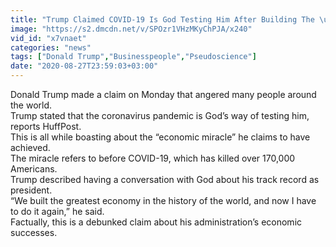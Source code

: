 ```yaml
---
title: "Trump Claimed COVID-19 Is God Testing Him After Building The \u2018Greatest Economy In History\u2019"
image: "https://s2.dmcdn.net/v/SPOzr1VHzMKyChPJA/x240"
vid_id: "x7vnaet"
categories: "news"
tags: ["Donald Trump","Businesspeople","Pseudoscience"]
date: "2020-08-27T23:59:03+03:00"
---
```

Donald Trump made a claim on Monday that angered many people around the world.  <br>Trump stated that the coronavirus pandemic is God’s way of testing him, reports HuffPost.  <br>This is all while boasting about the “economic miracle” he claims to have achieved.  <br>The miracle refers to before COVID-19, which has killed over 170,000 Americans.  <br>Trump described having a conversation with God about his track record as president.  <br>“We built the greatest economy in the history of the world, and now I have to do it again,” he said.  <br>Factually, this is a debunked claim about his administration’s economic successes.
